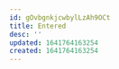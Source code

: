 ```yaml
---
id: gOvbgnkjcwbylLzAh9OCt
title: Entered
desc: ''
updated: 1641764163254
created: 1641764163254
---
```





